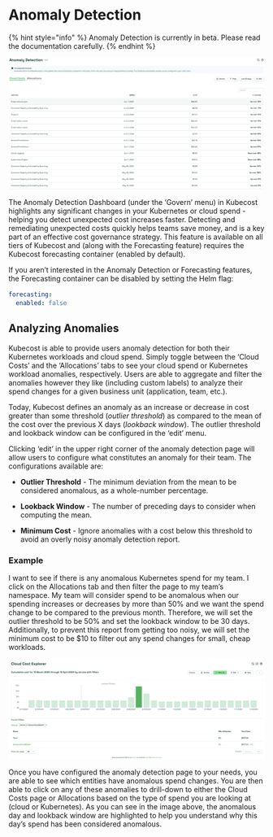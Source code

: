 # Anomaly Detection

{% hint style="info" %}
Anomaly Detection is currently in beta. Please read the documentation carefully.
{% endhint %}

![Anomaly Detection Dashboard](/images/anomalydetection-dashboard.png)

The Anomaly Detection Dashboard (under the ‘Govern’ menu) in Kubecost highlights any significant changes in your Kubernetes or cloud spend - helping you detect unexpected cost increases faster. Detecting and remediating unexpected costs quickly helps teams save money, and is a key part of an effective cost governance strategy. This feature is available on all tiers of Kubecost and (along with the Forecasting feature) requires the Kubecost forecasting container (enabled by default).

If you aren’t interested in the Anomaly Detection or Forecasting features, the Forecasting container can be disabled by setting the Helm flag:

```yaml
forecasting:
  enabled: false
```

## Analyzing Anomalies

Kubecost is able to provide users anomaly detection for both their Kubernetes workloads and cloud spend. Simply toggle between the ‘Cloud Costs’ and the ‘Allocations’ tabs to see your cloud spend or Kubernetes workload anomalies, respectively. Users are able to aggregate and filter the anomalies however they like (including custom labels) to analyze their spend changes for a given business unit (application, team, etc.).

Today, Kubecost defines an anomaly as an increase or decrease in cost greater than some threshold (*outlier threshold*) as compared to the mean of the cost over the previous X days (*lookback window*). The outlier threshold and lookback window can be configured in the ‘edit’ menu.

Clicking ‘edit’ in the upper right corner of the anomaly detection page will allow users to configure what constitutes an anomaly for their team. The configurations available are:

- **Outlier Threshold** - The minimum deviation from the mean to be considered anomalous, as a whole-number percentage.

- **Lookback Window** - The number of preceding days to consider when computing the mean.

- **Minimum Cost** - Ignore anomalies with a cost below this threshold to avoid an overly noisy anomaly detection report.

### Example

I want to see if there is any anomalous Kubernetes spend for my team. I click on the Allocations tab and then filter the page to my team’s namespace. My team will consider spend to be anomalous when our spending increases or decreases by more than 50% and we want the spend change to be compared to the previous month. Therefore, we will set the outlier threshold to be 50% and set the lookback window to be 30 days. Additionally, to prevent this report from getting too noisy, we will set the minimum cost to be $10 to filter out any spend changes for small, cheap workloads.

![Anomaly Detection Drilldown](/images/anomalydectection-drilldown.png)

Once you have configured the anomaly detection page to your needs, you are able to see which entities have anomalous spend changes. You are then able to click on any of these anomalies to drill-down to either the Cloud Costs page or Allocations based on the type of spend you are looking at (cloud or Kubernetes). As you can see in the image above, the anomalous day and lookback window are highlighted to help you understand why this day’s spend has been considered anomalous.